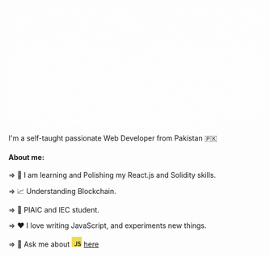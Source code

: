 <!-- ### Hi there 👋 -->

<!--
**devmowais/devmowais** is a ✨ _special_ ✨ repository because its `README.md` (this file) appears on your GitHub profile.

Here are some ideas to get you started:

- 🔭 I’m currently working on ...
- 🌱 I’m currently learning ...
- 👯 I’m looking to collaborate on ...
- 🤔 I’m looking for help with ...
- 💬 Ask me about ...
- 📫 How to reach me: ...
- 😄 Pronouns: ...
- ⚡ Fun fact: ...
-->

<a href="" target="blank"><img align="center" src="https://github.com/devmowais/devmowais/blob/main/img.gif"/></a>

I'm a self-taught passionate Web Developer from Pakistan 🇵🇰

#### About me: 
⇒ 📖 I am learning and Polishing my React.js and Solidity skills.

⇒ 📈 Understanding Blockchain.

⇒ 💼 PIAIC and IEC student.

⇒ ❤️ I love writing JavaScript, and experiments new things.

⇒ 💬 Ask me about <code><img height="20" alt="javascript" src="https://raw.githubusercontent.com/github/explore/80688e429a7d4ef2fca1e82350fe8e3517d3494d/topics/javascript/javascript.png"></code> [here](https://github.com/devmowais/devmowais/issues)



